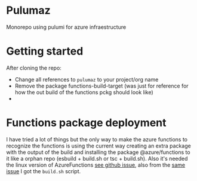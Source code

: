 # Pulumaz

Monorepo using pulumi for azure infraestructure

# Getting started

After cloning the repo:

- Change all references to `pulumaz` to your project/org name
- Remove the package functions-build-target (was just for reference for how the out build of the functions pckg should look like)
-

# Functions package deployment

I have tried a lot of things but the only way to make the azure functions to recognize the functions is using the current way creating
an extra package with the output of the build and installing the package @azure/functions to it like a orphan repo (esbuild + build.sh or tsc + build.sh).
Also it's needed the linux version of AzureFunctions [see github issue](https://github.com/Azure/azure-functions-nodejs-library/issues/260#issuecomment-2133675709),
also from the [same issue](https://github.com/Azure/azure-functions-nodejs-library/issues/260#issuecomment-2241240564) I got the `build.sh` script.
